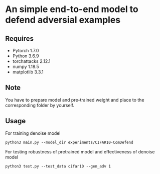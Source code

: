 # An simple end-to-end model to defend adversial  examples

## Requires
- Pytorch 1.7.0
- Python 3.6.9
- torchattacks 2.12.1
- numpy 1.18.5
- matplotlib 3.3.1

## Note
You have to prepare model and pre-trained weight and place to the corresponding folder by yourself.


## Usage
For training denoise model
```
python3 main.py --model_dir experiments/CIFAR10-ComDefend
```

For testing robustness of pretrained model and effectiveness of denoise model 
```
python3 test.py --test_data cifar10 --gen_adv 1
```